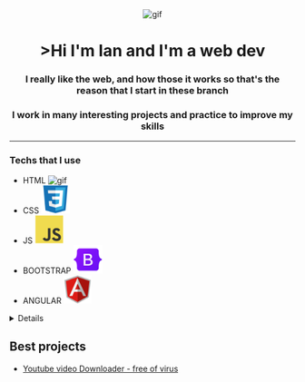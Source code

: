 <div id='header' align='center'>
    <picture>
    <img src="./src/happy cat.gif" alt='gif' width='250px' height="200px">
    </picture>
    <h1 align='center'> >Hi I'm Ian and I'm a web dev</h1>
    <h3>I really like the web, and how those it works so that's the reason that I start in these branch</h3>
    <h3>I work in many interesting projects and practice to improve my skills</h3>
</div>

---
###   Techs that I use
-  HTML  <img src="./src/html.svg" alt='gif' width='50px' height="50px">
-  CSS  <img src="./src/css3.svg" alt='gif' width='50px' height="50px">
-  JS   <img src="./src/javascript.svg" alt='gif' width='50px' height="50px">
-  BOOTSTRAP    <img src="./src/bootstrap.svg" alt='gif' width='50px' height="50px">
-  ANGULAR  <img src="./src/angularjs.svg" alt='gif' width='50px' height="50px">


<details align='left'>

###   About me
-  I like to exercise
-  Use my bicycle
-  Learn new things about python
-  Make my own apps

</details>


## Best projects

- [Youtube video Downloader - free of virus]()

